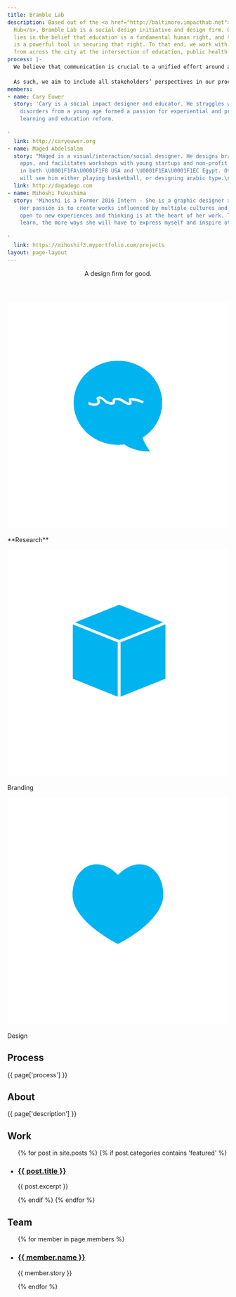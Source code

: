 ```yaml
---
title: Bramble Lab
description: Based out of the <a href="http://baltimore.impacthub.net">Baltimore Impact
  Hub</a>, Bramble Lab is a social design initiative and design firm. Our passion
  lies in the belief that education is a fundamental human right, and that design
  is a powerful tool in securing that right. To that end, we work with organizations
  from across the city at the intersection of education, public health and policy.
process: |-
  We believe that communication is crucial to a unified effort around any given problem. And to communicate problems, intentions and ideas in a way that’s strategic, relevant and compelling,  design is an immensely powerful tool.

  As such, we aim to include all stakeholders’ perspectives in our process: the audience, policymakers, similar organizations, and others as needed. Social design is a tool to ground our understanding of a problem in the experience of the people going through it, thereby coming up with solutions from everyone involved.
members:
- name: Cary Euwer
  story: 'Cary is a social impact designer and educator. He struggles with learning
    disorders from a young age formed a passion for experiential and project-based
    learning and education reform.

'
  link: http://caryeuwer.org
- name: Maged Abdelsalam
  story: "Maged is a visual/interaction/social designer. He designs brands, codes
    apps, and facilitates workshops with young startups and non-profit organizations
    in both \U0001F1FA\U0001F1F8 USA and \U0001F1EA\U0001F1EC Egypt. Otherwise you
    will see him either playing basketball, or designing arabic type.\n"
  link: http://dagadego.com
- name: Mihoshi Fukushima
  story: 'Mihoshi is a Former 2016 Intern - She is a graphic designer and illustrator.
    Her passion is to create works influenced by multiple cultures and values. Being
    open to new experiences and thinking is at the heart of her work. The more she
    learn, the more ways she will have to express myself and inspire others.

'
  link: https://mihoshif3.myportfolio.com/projects
layout: page-layout
---
```


<header>
  <p>A design firm for good.</p>
</header>

<section id="services">
  <div class="row col_3">
    <div>
      <img src="/svg/research.svg"/>
      <p>**Research**</p>
    </div>
    <div>
      <img src="/svg/branding.svg"/>
      <p>Branding</p>
    </div>
    <div>
      <img src="/svg/design.svg"/>
      <p>Design</p>
    </div>
  </div>
<h2>Process</h2>
<p>{{ page['process'] }}</p>
</section>

<section id="about">
  <h2>About</h2>
  <p>{{ page['description'] }}</p>
</section>

<section id="work">
  <h2>Work</h2>
  <ul>
    {% for post in site.posts %}
      {% if post.categories contains 'featured' %}
      <li>
        <h3><a href="{{ post.url }}">{{ post.title }}</a></h3>
        <p>{{ post.excerpt }}</p>
      </li>
      {% endif %}
    {% endfor %}
  </ul>
</section>

<section id="team">
  <h2>Team</h2>
  <ul>
{% for member in page.members %}
    <li>
      <h3><a href="{{ member.link }}">{{ member.name }}</a></h3>
      <p>{{ member.story }}</p>
    </li>
{% endfor %}
  </ul>
</section>

